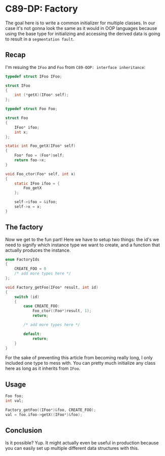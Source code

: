 # C89-DP: Factory

The goal here is to write a common initializer for multiple classes. In our
case it's not gonna look the same as it would in OOP languages because using
the base type for initializing and accessing the derived data is going to
result in a `segmentation fault`.

## Recap

I'm resuing the `IFoo` and `Foo` from `C89-OOP: interface inheritance`:

```c
typedef struct IFoo IFoo;

struct IFoo
{
    int (*getX)(IFoo* self);
};
```

```c
typedef struct Foo Foo;

struct Foo
{
    IFoo* ifoo;
    int x;
};

static int Foo_getX(IFoo* self)
{
    Foo* foo = (Foo*)self;
    return foo->x;
}

void Foo_ctor(Foo* self, int x)
{
    static IFoo ifoo = {
        Foo_getX
    };

    self->ifoo = &ifoo;
    self->x = x;
}
```

## The factory

Now we get to the fun part! Here we have to setup two things: the id's we need
to signify which instance type we want to create, and a function that actually
produces the instance.

```c
enum FactoryIds
{
    CREATE_FOO = 0
    /* add more types here */
};

void Factory_getFoo(IFoo* result, int id)
{
    switch (id)
    {
        case CREATE_FOO:
            Foo_ctor((Foo*)result, 1);
            return;

        /* add more types here */

        default:
            return;
    }
}
```

For the sake of preventing this article from becoming really long, I only
included one type to mess with. You can pretty much initialize any class here
as long as it inherits from `IFoo`.

## Usage

```c
Foo foo;
int val;

Factory_getFoo((IFoo*)&foo, CREATE_FOO);
val = foo.ifoo->getX((IFoo*)&foo);
```

## Conclusion

Is it possible? Yup. It might actually even be useful in production because you
can easily set up multiple different data structures with this.
